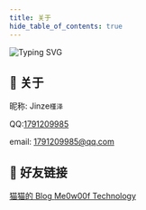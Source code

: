 ```yaml
---
title: 关于
hide_table_of_contents: true
---
```


<img src="https://readme-typing-svg.demolab.com?font=Righteous&size=32&duration=3000&pause=1000&color=8F7FD3DE&vCenter=true&repeat=false&width=435&lines=Hello!+Welcome+to+Jinze's Blog+!" alt="Typing SVG" />

## 🤖 关于

昵称: Jinze`槿泽`

QQ:<a href="tencent://message/?uin=1791209985" target="_blank" rel="noopener noreferrer">1791209985</a>

email: <a href="mailto:1791209985@qq.com" target="_blank" rel="noopener noreferrer">1791209985@qq.com</a>

## 🥳 好友链接

<a href="https://kira-pgr.github.io" target="_blank" rel="noopener noreferrer">猫猫的 Blog </a>
<a href="https://blog.me0w00f.tech/" target="_blank" rel="noopener noreferrer">Me0w00f Technology</a>
